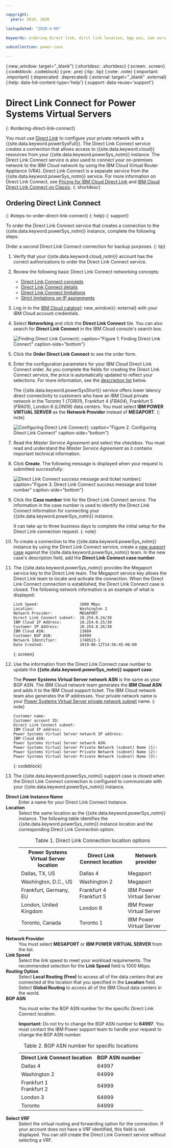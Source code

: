 ```yaml
---

copyright:
  years: 2019, 2020

lastupdated: "2020-4-08"

keywords: ordering direct link, dirct link location, bgp asn, iam service id

subcollection: power-iaas

---
```


{:new_window: target="_blank"}
{:shortdesc: .shortdesc}
{:screen: .screen}
{:codeblock: .codeblock}
{:pre: .pre}
{:tip: .tip}
{:note: .note}
{:important: .important}
{:deprecated: .deprecated}
{:external: target="_blank" .external}
{:help: data-hd-content-type='help'}
{:support: data-reuse='support'}

# Direct Link Connect for Power Systems Virtual Servers
{: #ordering-direct-link-connect}

You must use [Direct Link](/docs/direct-link?topic=direct-link-get-started-with-ibm-cloud-direct-link) to configure your private network with a {{site.data.keyword.powerSysFull}}. The Direct Link Connect service creates a connection that allows access to {{site.data.keyword.cloud}} resources from your {{site.data.keyword.powerSys_notm}} instance. The Direct Link Connect service is also used to connect your on-premises network to the IBM Cloud network by using the IBM Cloud Virtual Router Appliance (VRA). Direct Link Connect is a separate service from the {{site.data.keyword.powerSys_notm}} service. For more information on Direct Link Connect, see [Pricing for IBM Cloud Direct Link](/docs/direct-link?topic=direct-link-pricing-for-ibm-cloud-direct-link) and [IBM Cloud Direct Link Connect on Classic](/docs/direct-link?topic=direct-link-how-to-order-ibm-cloud-direct-link-connect-classic).
{: shortdesc}

## Ordering Direct Link Connect
{: #steps-to-order-direct-link-connect}
{: help}
{: support}

To order the Direct Link Connect service that creates a connection to the {{site.data.keyword.powerSys_notm}} instance, complete the following steps:

Order a second Direct Link Connect connection for backup purposes.
{: tip}

1. Verify that your {{site.data.keyword.cloud_notm}} account has the correct authorizations to order the Direct Link Connect service.

2. Review the following basic Direct Link Connect networking concepts:

   - [Direct Link Connect concepts](/docs/direct-link?topic=direct-link-about-ibm-cloud-direct-link)
   - [Direct Link Connect details](/docs/direct-link?topic=direct-link-about-ibm-cloud-direct-link#direct-link-connect-solution)
   - [Direct Link Connect limitations](/docs/direct-link?topic=direct-link-known-limitations#ibm-cloud-direct-link-exchange-and-direct-link-connect-limitations)
   - [Strict limitations on IP assignments](/docs/direct-link?topic=direct-link-configure-ibm-cloud-direct-link#strict-limitations-on-ip-assignments)

3. Log in to the [IBM Cloud catalog](https://cloud.ibm.com/catalog){: new_window}{: external} with your IBM Cloud account credentials.

4. Select **Networking** and click the **Direct Link Connect** tile. You can also search for **Direct Link Connect** in the IBM Cloud console's search box.

   ![Finding Direct Link Connect](./images/console-direct-link-select.png "Finding Direct Link Connect"){: caption="Figure 1. Finding Direct Link Connect" caption-side="bottom"}

5. Click the **Order Direct Link Connect** to see the order form.

6. Enter the configuration parameters for your IBM Cloud Direct Link Connect order. As you complete the fields for creating the Direct Link Connect service, the price is automatically updated to reflect your selections. For more information, see the <a href="#direct-link">description list</a> below.

   The {{site.data.keyword.powerSysShort}} service offers lower latency direct connectivity to customers who have an IBM Cloud private network in the Toronto 1 (*TOR01*), Frankfurt 4 (*FRA04*), Frankfurt 5 (*FRA05*), London 6 (*LON06*) data centers. You must select **IBM POWER VIRTUAL SERVER** as the **Network Provider** instead of **MEGAPORT**.
   {: note}

   ![Configuring Direct Link Connect](./images/console-direct-link-configure.png "Configuring Direct Link Connect"){: caption="Figure 2. Configuring Direct Link Connect" caption-side="bottom"}

7. Read the _Master Service Agreement_ and select the checkbox. You must read and understand the _Master Service Agreement_ as it contains important technical information.

8. Click **Create**. The following message is displayed when your request is submitted successfully:

   ![Direct Link Connect success message and ticket number](./images/console-direct-link-message.png "Direct Link Connect success message and ticket number"){: caption="Figure 3. Direct Link Connect success message and ticket number" caption-side="bottom"}

9. Click the **Case number** link for the Direct Link Connect service. The information in the case number is used to identify the Direct Link Connect information for connecting your {{site.data.keyword.powerSys_notm}} instance.

   It can take up to three business days to complete the initial setup for the Direct Link connection request.
   {: note}

10. To create a connection to the {{site.data.keyword.powerSys_notm}} instance by using the Direct Link Connect service, create a [new support case](/docs/power-iaas?topic=power-iaas-getting-help-and-support) against the {{site.data.keyword.powerSys_notm}} team. In the new case's description field, add the **Direct Link Connect case number**.

11. The {{site.data.keyword.powerSys_notm}} provides the Megaport service key to the Direct Link team. The Megaport service key allows the Direct Link team to locate and activate the connection. When the Direct Link Connect connection is established, the Direct Link Connect case is closed. The following network information is an example of what is displayed:

    ```
    Link Speed:                  1000 Mbps
    Location:                    Washington 2
    Network Provider:            MEGAPORT
    Direct Link Connect subnet:  10.254.0.24/30
    IBM Cloud IP Address:        10.254.0.25/30
    Customer IP Address:         10.254.0.26/30
    IBM Cloud ASN:               13884
    Customer BGP ASN:            64999
    Network Identifier:          1748523-1
    Date Created:                2019-06-12T14:56:45-06:00
    ```
    {: screen}

12. Use the information from the Direct Link Connect case number to update the **{{site.data.keyword.powerSys_notm}} support case**:

    The **Power Systems Virtual Server network ASN** is the same as your BGP ASN. The IBM Cloud network team generates the **IBM Cloud ASN** and adds it to the IBM Cloud support ticket. The IBM Cloud network team also generates the IP addresses. Your private network name is your [Power Systems Virtual Server private network subnet](/docs/power-iaas?topic=power-iaas-configuring-subnet) name.
    {: note}

    ```
    Customer name:
    Customer account ID:
    Direct Link Connect subnet:
    IBM Cloud IP address:
    Power Systems Virtual Server network IP address:
    IBM Cloud ASN:
    Power Systems Virtual Server network ASN:
    Power Systems Virtual Server Private Network (subnet) Name (1):
    Power Systems Virtual Server Private Network (subnet) Name (2):
    Power Systems Virtual Server Private Network (subnet) Name (3):
    ```
    {: codeblock}

13. The {{site.data.keyword.powerSys_notm}} support case is closed when the Direct Link Connect connection is configured to communicate with your {{site.data.keyword.powerSys_notm}} instance.

<dl id="direct-link">
  <dt><strong>Direct Link Instance Name</strong></dt>
  <dt></dt>
  <dd>Enter a name for your Direct Link Connect instance.</dd>
  <dt><strong>Location</strong></dt>
  <dt></dt>
  <dd>
    Select the same location as the {{site.data.keyword.powerSys_notm}}
    instance. The following table identifies the
    {{site.data.keyword.powerSys_notm}} instance location and the corresponding
    Direct Link Connection option:
    <table>
      <caption>
        Table 1. Direct Link Connection location options
      </caption>
      <tr>
        <th>Power Systems Virtual Server location</th>
        <th>Direct Link Connect location</th>
        <th>Network provider</th>
      </tr>
      <tr>
        <td>Dallas, TX, US</td>
        <td>Dallas 4</td>
        <td>Megaport</td>
      </tr>
      <tr>
        <td>Washington, D.C., US</td>
        <td>Washington 2</td>
        <td>Megaport</td>
      </tr>
      <tr>
        <td>Frankfurt, Germany, EU</td>
        <td>Frankfurt 4<br />Frankfurt 5</td>
        <td>IBM Power Virtual Server</td>
      </tr>
      <tr>
        <td>London, United Kingdom</td>
        <td>London 6</td>
        <td>IBM Power Virtual Server</td>
      </tr>
      <tr>
        <td>Toronto, Canada</td>
        <td>Toronto 1</td>
        <td>IBM Power Virtual Server</td>
      </tr>
    </table>
  </dd>
  <dt><strong>Network Provider</strong></dt>
  <dt></dt>
  <dd>
    You must select <strong>MEGAPORT</strong> or
    <strong>IBM POWER VIRTUAL SERVER</strong> from the list.
  </dd>
  <dt><strong>Link Speed</strong></dt>
  <dt></dt>
  <dd>
    Select the link speed to meet your workload requirements. The recommended
    selection for the <strong>Link Speed</strong> field is 1000 Mbps.
  </dd>
  <dt><strong>Routing Option</strong></dt>
  <dt></dt>
  <dd>
    Select <strong>Local Routing (Free)</strong> to access all of the data centers that
    are connected at the location that you specified in the
    <strong>Location</strong> field. Select <strong>Global Routing</strong> to
    access all of the IBM Cloud data centers in the world.
  </dd>
  <dt><strong>BGP ASN</strong></dt>
  <dt></dt>
  <dd>
    <p>
      You must enter the BGP ASN number for the specific Direct Link Connect
      location.
    </p>
    <p>
      <strong>Important:</strong> Do not try to change the BGP ASN number to
      <strong>64997</strong>. You must contact the IBM Power support team to
      handle your request to change the BGP ASN number.
    </p>
    <table>
      <caption>
        Table 2. BGP ASN number for specific locations
      </caption>
      <tr>
        <th>Direct Link Connect location</th>
        <th>BGP ASN number</th>
      </tr>
      <tr>
        <td>Dallas 4</td>
        <td>64997</td>
      </tr>
      <tr>
        <td>Washington 2</td>
        <td>64999</td>
      </tr>
      <tr>
        <td>Frankfurt 1<br/>Frankfurt 2</td>
        <td>64999</td>
      </tr>
      <tr>
        <td>London 3</td>
        <td>64999</td>
      </tr>
      <tr>
        <td>Toronto</td>
        <td>64999</td>
      </tr>
    </table>
  </dd>
  <dt><strong>Select VRF</strong></dt>
  <dt></dt>
  <dd>
    Select the virtual routing and forwarding option for the connection. If your
    account does not have a VRF identified, this field is not displayed. You can
    still create the Direct Link Connect service without selecting a VRF.
  </dd>
  <dd></dd>
</dl>
